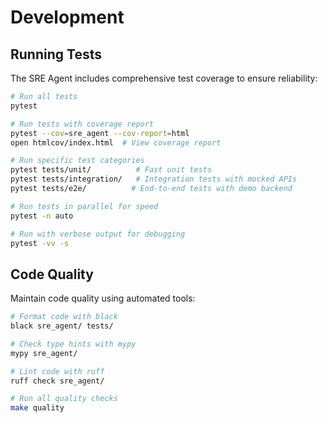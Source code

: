 # Development

## Running Tests

The SRE Agent includes comprehensive test coverage to ensure reliability:

```bash
# Run all tests
pytest

# Run tests with coverage report
pytest --cov=sre_agent --cov-report=html
open htmlcov/index.html  # View coverage report

# Run specific test categories
pytest tests/unit/          # Fast unit tests
pytest tests/integration/   # Integration tests with mocked APIs
pytest tests/e2e/          # End-to-end tests with demo backend

# Run tests in parallel for speed
pytest -n auto

# Run with verbose output for debugging
pytest -vv -s
```

## Code Quality

Maintain code quality using automated tools:

```bash
# Format code with black
black sre_agent/ tests/

# Check type hints with mypy
mypy sre_agent/

# Lint code with ruff
ruff check sre_agent/

# Run all quality checks
make quality
```

